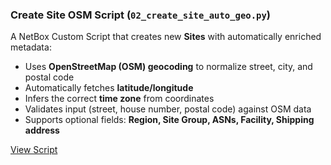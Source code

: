 ### **Create Site OSM Script (`02_create_site_auto_geo.py`)**

A NetBox Custom Script that creates new **Sites** with automatically enriched metadata:

- Uses **OpenStreetMap (OSM) geocoding** to normalize street, city, and postal code  
- Automatically fetches **latitude/longitude**  
- Infers the correct **time zone** from coordinates  
- Validates input (street, house number, postal code) against OSM data  
- Supports optional fields: **Region, Site Group, ASNs, Facility, Shipping address**  

[View Script](../scripts/02_create_site_auto_geo.py)
